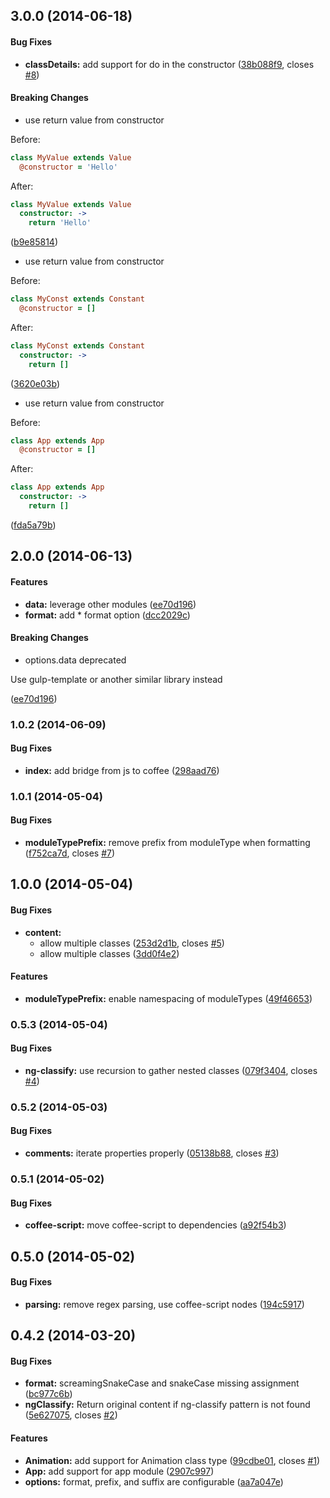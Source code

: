 ## 3.0.0 (2014-06-18)


#### Bug Fixes

* **classDetails:** add support for do in the constructor ([38b088f9](https://github.com/CaryLandholt/ng-classify/commit/38b088f9e40e1c8f6c813cf386614fbfe5d22b4b), closes [#8](https://github.com/CaryLandholt/ng-classify/issues/8))


#### Breaking Changes

* use return value from constructor

Before:
```coffee
class MyValue extends Value
  @constructor = 'Hello'
```

After:
```coffee
class MyValue extends Value
  constructor: ->
    return 'Hello'
```

 ([b9e85814](https://github.com/CaryLandholt/ng-classify/commit/b9e85814f1b9957cf7647df31e9a1695af3ef337))
* use return value from constructor

Before:
```coffee
class MyConst extends Constant
  @constructor = []
```

After:
```coffee
class MyConst extends Constant
  constructor: ->
    return []
```

 ([3620e03b](https://github.com/CaryLandholt/ng-classify/commit/3620e03b35f61b6b9670eb1e5b4cc4848224736d))
* use return value from constructor

Before:
```coffee
class App extends App
  @constructor = []
```

After:
```coffee
class App extends App
  constructor: ->
    return []
```

 ([fda5a79b](https://github.com/CaryLandholt/ng-classify/commit/fda5a79b12014893110916c10df017fd594fbc65))


## 2.0.0 (2014-06-13)


#### Features

* **data:** leverage other modules ([ee70d196](https://github.com/CaryLandholt/ng-classify/commit/ee70d196e5671955345a4b5b7c55d86441bce28c))
* **format:** add * format option ([dcc2029c](https://github.com/CaryLandholt/ng-classify/commit/dcc2029c0cec3ff268e69f1b236a88498e2d58ae))


#### Breaking Changes

* options.data deprecated

Use gulp-template or another similar library instead

 ([ee70d196](https://github.com/CaryLandholt/ng-classify/commit/ee70d196e5671955345a4b5b7c55d86441bce28c))


### 1.0.2 (2014-06-09)


#### Bug Fixes

* **index:** add bridge from js to coffee ([298aad76](https://github.com/CaryLandholt/ng-classify/commit/298aad76d3601b2942c405cb807e021612278fb8))


<a name="1.0.1"></a>
### 1.0.1  (2014-05-04)


#### Bug Fixes

* **moduleTypePrefix:** remove prefix from moduleType when formatting ([f752ca7d](https://github.com/CaryLandholt/ng-classify/commit/f752ca7d4e17e5a6e83d281731f881a94668e3ae), closes [#7](https://github.com/CaryLandholt/ng-classify/issues/7))


<a name="1.0.0"></a>
## 1.0.0  (2014-05-04)


#### Bug Fixes

* **content:**
  * allow multiple classes ([253d2d1b](https://github.com/CaryLandholt/ng-classify/commit/253d2d1b43aa0fb8318603199c79a7f5f1c09ada), closes [#5](https://github.com/CaryLandholt/ng-classify/issues/5))
  * allow multiple classes ([3dd0f4e2](https://github.com/CaryLandholt/ng-classify/commit/3dd0f4e25c3127033d29d16d1c94a14bc78e953c))


#### Features

* **moduleTypePrefix:** enable namespacing of moduleTypes ([49f46653](https://github.com/CaryLandholt/ng-classify/commit/49f46653ef243ac899be76835a8fa1504c638ad4))


<a name="0.5.3"></a>
### 0.5.3  (2014-05-04)


#### Bug Fixes

* **ng-classify:** use recursion to gather nested classes ([079f3404](https://github.com/CaryLandholt/ng-classify/commit/079f34040adab6350262611b1575f50c47d5bf00), closes [#4](https://github.com/CaryLandholt/ng-classify/issues/4))


<a name="0.5.2"></a>
### 0.5.2  (2014-05-03)


#### Bug Fixes

* **comments:** iterate properties properly ([05138b88](https://github.com/CaryLandholt/ng-classify/commit/05138b88432b0266dcd40a07bece8e5426475953), closes [#3](https://github.com/CaryLandholt/ng-classify/issues/3))


<a name="0.5.1"></a>
### 0.5.1  (2014-05-02)


#### Bug Fixes

* **coffee-script:** move coffee-script to dependencies ([a92f54b3](https://github.com/CaryLandholt/ng-classify/commit/a92f54b3fe696250f5807d2b8165a41241418f4a))


<a name="0.5.0"></a>
## 0.5.0  (2014-05-02)


#### Bug Fixes

* **parsing:** remove regex parsing, use coffee-script nodes ([194c5917](https://github.com/CaryLandholt/ng-classify/commit/194c5917b83b3f485d22ef6292797f58d9624fbd))


<a name="0.4.2"></a>
## 0.4.2  (2014-03-20)


#### Bug Fixes

* **format:** screamingSnakeCase and snakeCase missing assignment ([bc977c6b](https://github.com/CaryLandholt/ng-classify/commit/bc977c6b0a95b4ab92e4454db01ddf073a0b4e14))
* **ngClassify:** Return original content if ng-classify pattern is not found ([5e627075](https://github.com/CaryLandholt/ng-classify/commit/5e62707556306788b57d0a6dd2a42090f5c43ced), closes [#2](https://github.com/CaryLandholt/ng-classify/issues/2))


#### Features

* **Animation:** add support for Animation class type ([99cdbe01](https://github.com/CaryLandholt/ng-classify/commit/99cdbe01c974ea4f64d146697390a507535eaae7), closes [#1](https://github.com/CaryLandholt/ng-classify/issues/1))
* **App:** add support for app module ([2907c997](https://github.com/CaryLandholt/ng-classify/commit/2907c99704e85de92c5e96586c588265ca465c55))
* **options:** format, prefix, and suffix are configurable ([aa7a047e](https://github.com/CaryLandholt/ng-classify/commit/aa7a047e2b4a1666d5f67f83991b63bce1cb1d0c))